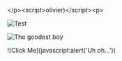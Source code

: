 
&lt;/p&gt;&lt;script&gt;olivier)&lt;/script&gt;&lt;p&gt;


![Test](assets/executeme.png)


![The goodest boy](http://localhost:8080/ping)

![Click Me](javascript:alert('Uh oh...'))
